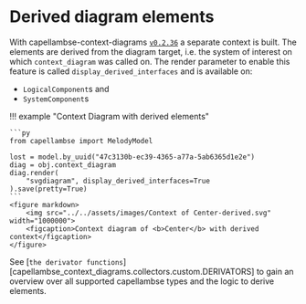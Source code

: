 <!--
 ~ SPDX-FileCopyrightText: 2022 Copyright DB InfraGO AG and the capellambse-context-diagrams contributors
 ~ SPDX-License-Identifier: Apache-2.0
 -->

# Derived diagram elements

With capellambse-context-diagrams
[`v0.2.36`](https://github.com/DSD-DBS/capellambse-context-diagrams/releases/tag/v0.2.36)
a separate context is built. The elements are derived from the diagram target,
i.e. the system of interest on which `context_diagram` was called on. The
render parameter to enable this feature is called `display_derived_interfaces`
and is available on:

-   `LogicalComponent`s and
-   `SystemComponent`s

!!! example "Context Diagram with derived elements"

    ```py
    from capellambse import MelodyModel

    lost = model.by_uuid("47c3130b-ec39-4365-a77a-5ab6365d1e2e")
    diag = obj.context_diagram
    diag.render(
        "svgdiagram", display_derived_interfaces=True
    ).save(pretty=True)
    ```
    <figure markdown>
        <img src="../../assets/images/Context of Center-derived.svg" width="1000000">
        <figcaption>Context diagram of <b>Center</b> with derived context</figcaption>
    </figure>

See [`the derivator
functions`][capellambse_context_diagrams.collectors.custom.DERIVATORS] to gain
an overview over all supported capellambse types and the logic to derive
elements.
